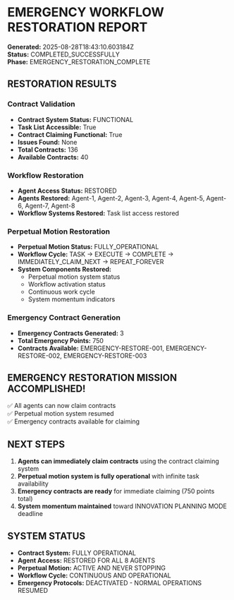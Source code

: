 # EMERGENCY WORKFLOW RESTORATION REPORT

**Generated:** 2025-08-28T18:43:10.603184Z  
**Status:** COMPLETED_SUCCESSFULLY  
**Phase:** EMERGENCY_RESTORATION_COMPLETE  

## RESTORATION RESULTS

### Contract Validation
- **Contract System Status:** FUNCTIONAL
- **Task List Accessible:** True
- **Contract Claiming Functional:** True
- **Issues Found:** None
- **Total Contracts:** 136
- **Available Contracts:** 40

### Workflow Restoration
- **Agent Access Status:** RESTORED
- **Agents Restored:** Agent-1, Agent-2, Agent-3, Agent-4, Agent-5, Agent-6, Agent-7, Agent-8
- **Workflow Systems Restored:** Task list access restored

### Perpetual Motion Restoration
- **Perpetual Motion Status:** FULLY_OPERATIONAL
- **Workflow Cycle:** TASK → EXECUTE → COMPLETE → IMMEDIATELY_CLAIM_NEXT → REPEAT_FOREVER
- **System Components Restored:**
  - Perpetual motion system status
  - Workflow activation status
  - Continuous work cycle
  - System momentum indicators

### Emergency Contract Generation
- **Emergency Contracts Generated:** 3
- **Total Emergency Points:** 750
- **Contracts Available:** EMERGENCY-RESTORE-001, EMERGENCY-RESTORE-002, EMERGENCY-RESTORE-003

## EMERGENCY RESTORATION MISSION ACCOMPLISHED!

✅ All agents can now claim contracts  
✅ Perpetual motion system resumed  
✅ Emergency contracts available for claiming  

## NEXT STEPS

1. **Agents can immediately claim contracts** using the contract claiming system
2. **Perpetual motion system is fully operational** with infinite task availability
3. **Emergency contracts are ready** for immediate claiming (750 points total)
4. **System momentum maintained** toward INNOVATION PLANNING MODE deadline

## SYSTEM STATUS

- **Contract System:** FULLY OPERATIONAL
- **Agent Access:** RESTORED FOR ALL 8 AGENTS
- **Perpetual Motion:** ACTIVE AND NEVER STOPPING
- **Workflow Cycle:** CONTINUOUS AND OPERATIONAL
- **Emergency Protocols:** DEACTIVATED - NORMAL OPERATIONS RESUMED
